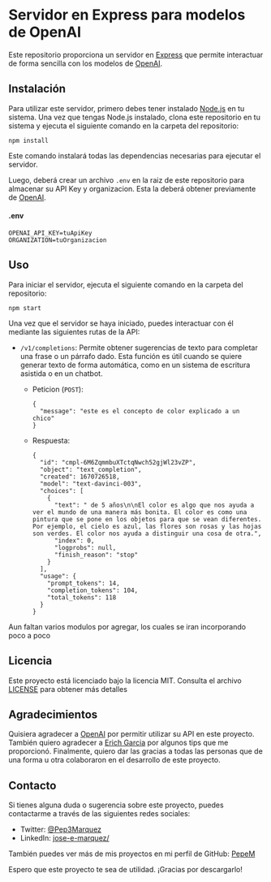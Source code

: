 # Servidor en Express para modelos de OpenAI

Este repositorio proporciona un servidor en [Express](https://expressjs.com/) que permite interactuar de forma sencilla con los modelos de [OpenAI](https://openai.com/).

## Instalación

Para utilizar este servidor, primero debes tener instalado [Node.js](https://nodejs.org/) en tu sistema. Una vez que tengas Node.js instalado, clona este repositorio en tu sistema y ejecuta el siguiente comando en la carpeta del repositorio:

```
npm install
```

Este comando instalará todas las dependencias necesarias para ejecutar el servidor.

Luego, deberá crear un archivo `.env` en la raiz de este repositorio para almacenar su API Key y organizacion. Esta la deberá obtener previamente de [OpenAI](https://beta.openai.com/signup/ "https://beta.openai.com/signup/").

#### .env

```
OPENAI_API_KEY=tuApiKey
ORGANIZATION=tuOrganizacion
```

## Uso

Para iniciar el servidor, ejecuta el siguiente comando en la carpeta del repositorio:

```
npm start
```

Una vez que el servidor se haya iniciado, puedes interactuar con él mediante las siguientes rutas de la API:

* `/v1/completions`: Permite obtener sugerencias de texto para completar una frase o un párrafo dado. Esta función es útil cuando se quiere generar texto de forma automática, como en un sistema de escritura asistida o en un chatbot.
  * Peticion (`POST`):

    ```
    {
      "message": "este es el concepto de color explicado a un chico"
    }
    ```
  * Respuesta:

    ```
    {
      "id": "cmpl-6M6ZqmmbuXTctqNwch52gjWl23vZP",
      "object": "text_completion",
      "created": 1670726518,
      "model": "text-davinci-003",
      "choices": [
        {
          "text": " de 5 años\n\nEl color es algo que nos ayuda a ver el mundo de una manera más bonita. El color es como una pintura que se pone en los objetos para que se vean diferentes. Por ejemplo, el cielo es azul, las flores son rosas y las hojas son verdes. El color nos ayuda a distinguir una cosa de otra.",
          "index": 0,
          "logprobs": null,
          "finish_reason": "stop"
        }
      ],
      "usage": {
        "prompt_tokens": 14,
        "completion_tokens": 104,
        "total_tokens": 118
      }
    }
    ```

Aun faltan varios modulos por agregar, los cuales se iran incorporando poco a poco

## Licencia

Este proyecto está licenciado bajo la licencia MIT. Consulta el archivo [LICENSE](https://chat.openai.com/LICENSE) para obtener más detalles

## Agradecimientos

Quisiera agradecer a [OpenAI](https://twitter.com/OpenAI "@OpenAI") por permitir utilizar su API en este proyecto. También quiero agradecer a [Erich Garcia](https://twitter.com/ErichGarciaCruz "@ErichGarciaCruz") por algunos tips que me proporcionó. Finalmente, quiero dar las gracias a todas las personas que de una forma u otra colaboraron en el desarrollo de este proyecto.

## Contacto

Si tienes alguna duda o sugerencia sobre este proyecto, puedes contactarme a través de las siguientes redes sociales:

* Twitter: [@Pep3Marquez](https://twitter.com/Pep3Marquez "https://twitter.com/Pep3Marquez")
* LinkedIn: [jose-e-marquez/](https://www.linkedin.com/in/jose-e-marquez/ "https://www.linkedin.com/in/jose-e-marquez/")

También puedes ver más de mis proyectos en mi perfil de GitHub: [PepeM](https://github.com/Pep3M/ "https://github.com/Pep3M/")

Espero que este proyecto te sea de utilidad. ¡Gracias por descargarlo!
